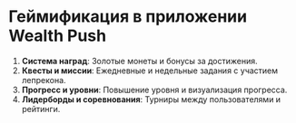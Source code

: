 # Геймификация в приложении Wealth Push

1. **Система наград**: Золотые монеты и бонусы за достижения.
2. **Квесты и миссии**: Ежедневные и недельные задания с участием лепрекона.
3. **Прогресс и уровни**: Повышение уровня и визуализация прогресса.
4. **Лидерборды и соревнования**: Турниры между пользователями и рейтинги.